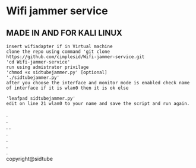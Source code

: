 # Wifi jammer service
## MADE IN AND FOR KALI LINUX
```
insert wifiadapter if in Virtual machine
clone the repo using command 'git clone https://github.com/cimplesid/Wifi-jammer-service.git
'cd Wifi-jammer-service'
run using admistrator privilage
'chmod +x sidtubejammer.py' [optional]
'./sidtubejammer.py'
after you choose the interface and monitor mode is enabled check name of interface if it is wlan0 then it is ok else 

'leafpad sidtubejammer.py'
edit on line 21 wlan0 to your name and save the script and run again.
```
.  
.  
. 
.  
.  
.  
.  
.  
copyright@sidtube
